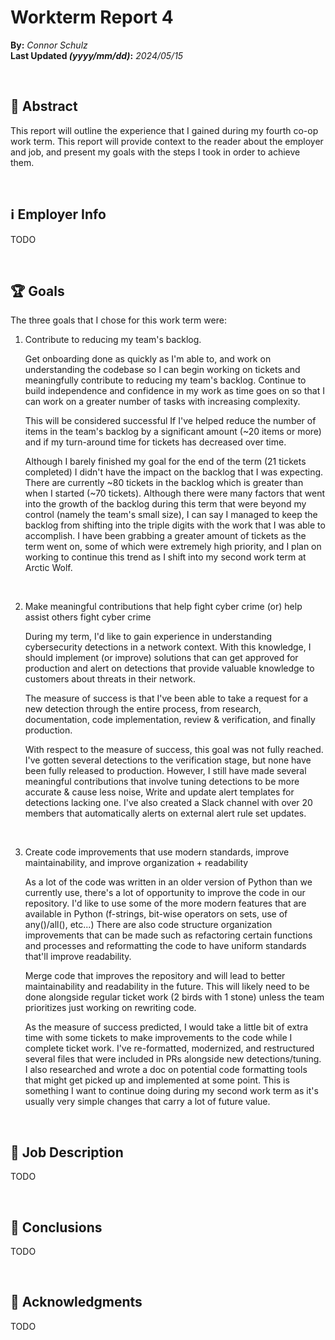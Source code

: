 # Workterm Report 4
**By:** *Connor Schulz* <br>
**Last Updated *(yyyy/mm/dd)*:**   *2024/05/15*

<br>

## 📌 Abstract

This report will outline the experience that I gained during my fourth co-op work term. This report will provide context to the reader about the employer and job, and present my goals with the steps I took in order to achieve them. 

<br>

## ℹ️ Employer Info

TODO

<br>

## 🏆 Goals

The three goals that I chose for this work term were:

1. Contribute to reducing my team's backlog. <br>

	Get onboarding done as quickly as I'm able to, and work on understanding the codebase so I can begin working on tickets and meaningfully contribute to reducing my team's backlog. Continue to build independence and confidence in my work as time goes on so that I can work on a greater number of tasks with increasing complexity.

	This will be considered successful If I've helped reduce the number of items in the team's backlog by a significant amount (~20 items or more) and if my turn-around time for tickets has decreased over time.

	Although I barely finished my goal for the end of the term (21 tickets completed) I didn't have the impact on the backlog that I was expecting. There are currently ~80 tickets in the backlog which is greater than when I started (~70 tickets). Although there were many factors that went into the growth of the backlog during this term that were beyond my control (namely the team's small size), I can say I managed to keep the backlog from shifting into the triple digits with the work that I was able to accomplish. I have been grabbing a greater amount of tickets as the term went on, some of which were extremely high priority, and I plan on working to continue this trend as I shift into my second work term at Arctic Wolf.

   <br>

2. Make meaningful contributions that help fight cyber crime (or) help assist others fight cyber crime <br>

	During my term, I'd like to gain experience in understanding cybersecurity detections in a network context. With this knowledge, I should implement (or improve) solutions that can get approved for production and alert on detections that provide valuable knowledge to customers about threats in their network.
   
   The measure of success is that I've been able to take a request for a new detection through the entire process, from research, documentation, code implementation, review & verification, and finally production.

	With respect to the measure of success, this goal was not fully reached. I've gotten several detections to the verification stage, but none have been fully released to production. However, I still have made several meaningful contributions that involve tuning detections to be more accurate & cause less noise, Write and update alert templates for detections lacking one. I've also created a Slack channel with over 20 members that automatically alerts on external alert rule set updates.

   <br>

3. Create code improvements that use modern standards, improve maintainability, and improve organization + readability <br>

   As a lot of the code was written in an older version of Python than we currently use, there's a lot of opportunity to improve the code in our repository. I'd like to use some of the more modern features that are available in Python (f-strings, bit-wise operators on sets, use of any()/all(), etc...) There are also code structure organization improvements that can be made such as refactoring certain functions and processes and reformatting the code to have uniform standards that'll improve readability.

   Merge code that improves the repository and will lead to better maintainability and readability in the future. This will likely need to be done alongside regular ticket work (2 birds with 1 stone) unless the team prioritizes just working on rewriting code.

	As the measure of success predicted, I would take a little bit of extra time with some tickets to make improvements to the code while I complete ticket work. I've re-formatted, modernized, and restructured several files that were included in PRs alongside new detections/tuning. I also researched and wrote a doc on potential code formatting tools that might get picked up and implemented at some point. This is something I want to continue doing during my second work term as it's usually very simple changes that carry a lot of future value.

<br>

## 📃 Job Description

TODO

<br>

## 🏁 Conclusions

TODO

<br>

## 💌 Acknowledgments

TODO 

